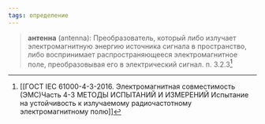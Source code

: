 ```yaml
---
tags: определение
---
```

>**антенна** (antenna): Преобразователь, который либо излучает электромагнитную энергию источника сигнала в пространство, либо воспринимает распространяющееся электромагнитное поле, преобразовывая его в электрический сигнал.
>п. 3.2.3[^1]

[^1]:[[ГОСТ IEC 61000-4-3-2016. Электромагнитная совместимость (ЭМС)Часть 4-3 МЕТОДЫ ИСПЫТАНИЙ И ИЗМЕРЕНИЙ Испытание на устойчивость к излучаемому радиочастотному электромагнитному полю]]